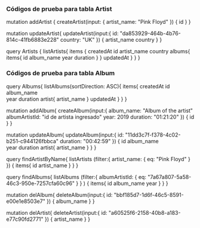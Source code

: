 
### Códigos de prueba para tabla Artist
mutation addArtist {
  createArtist(input: {
    artist_name: "Pink Floyd"
  })
  {
    id
  }
}

mutation updateArtist{
  updateArtist(input:{
    id: "da853929-464b-4b76-814c-41fb6883e228"
    country: "UK"
  })
  {
    artist_name
    country
  }
}

query Artists {
  listArtists{
    items {
      createdAt
      id
      artist_name
      country
      albums{
        items{
          id
          album_name
          year
          duration
        }
      }
      updatedAt
    }
  }
}

### Códigos de prueba para tabla Album
query Albums{
  listAlbums(sortDirection: ASC){
    items{
      createdAt
      id
      album_name     
      year
      duration
      artist{
        artist_name
      }
      updatedAt
    }
  }
}

mutation addAlbum{
  createAlbum(input:{
    album_name: "Album of the artist"
    albumArtistId: "id de artista ingresado"
    year: 2019
    duration: "01:21:20"
  })
  {
    id
  }
}

mutation updateAlbum{
  updateAlbum(input:{
    id:  "11dd3c7f-f378-4c02-b251-c944126fbbca"
    duration: "00:42:59"
  })
  {
    	id
      album_name     
      year
      duration
      artist{
        artist_name
      }
  }
}

query findArtistByName{
  listArtists
  (filter:{
    artist_name: {
      eq: "Pink Floyd"
    }
  })
  {
    items{
      id
      artist_name
    }
  }
}

query findAlbums{
  listAlbums
  (filter:{
    albumArtistId: {
      eq: "7a67a807-5a58-46c3-950e-7257cfa60c96"
    }
  }
  )
  {
    items{
      id
      album_name
      year
    }
  }
}

mutation delAlbum{
  deleteAlbum(input:{
    id: "bbf185d7-1d6f-46c5-8591-e00e1e8503e7"
  })
 	{
    album_name
  }
}

mutation delArtist{
  deleteArtist(input:{
    id: "a60525f6-2158-40b8-a183-e77c90fd2771"
  })
 	{
    artist_name
  }
}